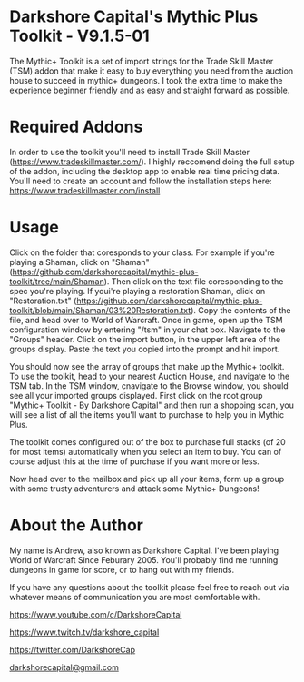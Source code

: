 # Darkshore Capital's Mythic Plus Toolkit - V9.1.5-01
The Mythic+ Toolkit is a set of import strings for the Trade Skill Master (TSM) addon that make it easy to buy everything you need from the auction house to succeed in mythic+ dungeons. I took the extra time to make the experience beginner friendly and as easy and straight forward as possible. 

# Required Addons
In order to use the toolkit you'll need to install Trade Skill Master (https://www.tradeskillmaster.com/). I highly reccomend doing the full setup of the addon, including the desktop app to enable real time pricing data. You'll need to create an account and follow the installation steps here: https://www.tradeskillmaster.com/install

# Usage
Click on the folder that coresponds to your class. For example if you're playing a Shaman, click on "Shaman" (https://github.com/darkshorecapital/mythic-plus-toolkit/tree/main/Shaman). Then click on the text file coresponding to the spec you're playing. If youi're playing a restoration Shaman, click on "Restoration.txt" (https://github.com/darkshorecapital/mythic-plus-toolkit/blob/main/Shaman/03%20Restoration.txt). Copy the contents of the file, and head over to World of Warcraft. Once in game, open up the TSM configuration window by entering "/tsm" in your chat box. Navigate to the "Groups" header. Click on the import button, in the upper left area of the groups display. Paste the text you copied into the prompt and hit import.

You should now see the array of groups that make up the Mythic+ toolkit. To use the toolkit, head to your nearest Auction House, and navigate to the TSM tab. In the TSM window, cnavigate to the Browse window, you should see all your imported groups displayed. First click on the root group "Mythic+ Toolkit - By Darkshore Capital" and then run a shopping scan, you will see a list of all the items you'll want to purchase to help you in Mythic Plus.

The toolkit comes configured out of the box to purchase full stacks (of 20 for most items) automatically when you select an item to buy. You can of course adjust this at the time of purchase if you want more or less. 

Now head over to the mailbox and pick up all your items, form up a group with some trusty adventurers and attack some Mythic+ Dungeons!

# About the Author
My name is Andrew, also known as Darkshore Capital. I've been playing World of Warcraft Since Feburary 2005. You'll probably find me running dungeons in game for score, or to hang out with my friends.

If you have any questions about the toolkit please feel free to reach out via whatever means of communication you are most comfortable with.

https://www.youtube.com/c/DarkshoreCapital

https://www.twitch.tv/darkshore_capital

https://twitter.com/DarkshoreCap

darkshorecapital@gmail.com
